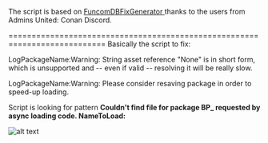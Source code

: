 The script is based on [FuncomDBFixGenerator
](https://github.com/VoidEssy/FuncomDBFixGenerator) thanks to the users from Admins United: Conan Discord.

===========================================================================
Basically the script to fix:
<p>LogPackageName:Warning: String asset reference "None" is in short form, which is unsupported and -- even if valid -- resolving it will be really slow.</p>
LogPackageName:Warning: Please consider resaving package in order to speed-up loading.

Script is looking for pattern  **Couldn't find file for package BP_ requested by async loading code. NameToLoad:**

![alt text](https://cdn.discordapp.com/attachments/1077995857108017344/1307897879813161001/image.png?ex=673bfa52&is=673aa8d2&hm=3275126fc46f2da90ba07f63793dab153ab804c22fe2382917a0d5259b4d156a&)
